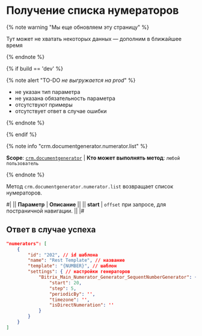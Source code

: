 # Получение списка нумераторов

{% note warning "Мы еще обновляем эту страницу" %}

Тут может не хватать некоторых данных — дополним в ближайшее время

{% endnote %}

{% if build == 'dev' %}

{% note alert "TO-DO _не выгружается на prod_" %}

- не указан тип параметра
- не указана обязательность параметра
- отсутствуют примеры
- отсутствует ответ в случае ошибки

{% endnote %}

{% endif %}

{% note info "crm.documentgenerator.numerator.list" %}

**Scope**: [`crm.documentgenerator`](../../../scopes/permissions.md) | **Кто может выполнять метод**: `любой пользователь`

{% endnote %}

Метод `crm.documentgenerator.numerator.list` возвращает список нумераторов.

#|
|| **Параметр** | **Описание** ||
|| **start** | `offset` при запросе, для постраничной навигации. ||
|#

## Ответ в случае успеха

```json
"numerators": [
    {
        "id": "202", // id шаблона
        "name": "Rest Template", // название
        "template": "{NUMBER}", // шаблон
        "settings": { // настройки генераторов
            "Bitrix_Main_Numerator_Generator_SequentNumberGenerator": {
                "start": 20,
                "step": 5,
                "periodicBy": '',
                "timezone": '',
                "isDirectNumeration": ''
            }
        }
    }
]
```